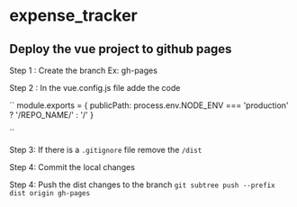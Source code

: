 # expense_tracker

## Deploy the vue project to github pages

Step 1 : 
Create the branch Ex: gh-pages

Step 2 : 
In the vue.config.js file adde the code 

``
module.exports = {
  publicPath: process.env.NODE_ENV === 'production'
    ? '/REPO_NAME/'
    : '/'
}

``

Step 3:
If there is a ``.gitignore`` file remove the ``/dist``

Step 4: 
Commit the local changes 

Step 4:
Push the dist changes to the branch
``git subtree push --prefix dist origin gh-pages``
